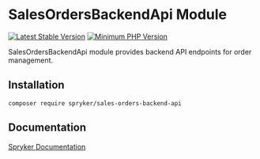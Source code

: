 # SalesOrdersBackendApi Module
[![Latest Stable Version](https://poser.pugx.org/spryker/sales-orders-backend-api/v/stable.svg)](https://packagist.org/packages/spryker/sales-orders-backend-api)
[![Minimum PHP Version](https://img.shields.io/badge/php-%3E%3D%208.0-8892BF.svg)](https://php.net/)

SalesOrdersBackendApi module provides backend API endpoints for order management.

## Installation

```
composer require spryker/sales-orders-backend-api
```

## Documentation

[Spryker Documentation](https://docs.spryker.com)
